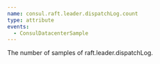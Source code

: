 ```yaml
---
name: consul.raft.leader.dispatchLog.count
type: attribute
events:
  - ConsulDatacenterSample
---
```


The number of samples of raft.leader.dispatchLog.
